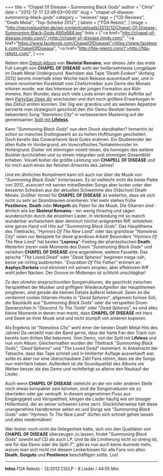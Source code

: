 +++
title = "Chapel Of Disease - Summoning Black Gods"
author = "Chris"
date = "2012-12-17 22:49:03+00:00"
slug = "chapel-of-disease-summoning-black-gods"
category = "reviews"
tags = ["CD-Reviews", "Death Metal", "Top-Scheibe 2012", ]
labels = ["FDA Rekotz", ]
image = "http://necroslaughter.de/wp-content/uploads/2012/12/Chapel-Of-Disease-Summoning-Black-Gods-690x684.jpg"
links = ["<a href=\"http://chapel-of-disease.jimdo.com/\">http://chapel-of-disease.jimdo.com/</a>", "<a href=\"https://www.facebook.com/ChapelOfDisease\">https://www.facebook.com/ChapelOfDisease</a>", "<a href=\"http://fda-rekotz.com/\">http://fda-rekotz.com/</a>", ]
+++



Neben dem <a href="http://necroslaughter.de/2012/11/skeletal-remains-beyond-the-flesh/" title="Skeletal Remains – Beyond The Flesh">Debüt-Album</a> von **Skeletal Remains**, war dieses Jahr das erste Full-Length von **CHAPEL OF DISEASE** wohl der heißersehnteste Longplayer im Death Metal Underground. Nachdem das Tape "_Death Evoken_" (Anfang 2012) bereits innerhalb einer Woche nach Release ausverkauft war, und in einem renomierten Kioskblatt vom Chefschreiber zum Demo des Monats erkoren wurde, war das Interesse an der jungen Formation aus Köln immens. Kein Wunder, dass sich viele Leute einen der ersten Auftritte auf dem <a href="http://necroslaughter.de/2012/08/party-san-open-air-2012-2/" title="Party San Open Air 2012">PartySan Open Air</a> anschauten und dort noch größere Erwartungen in das Debüt ernten konnten. Der Gig war grandios und als weiteren Appetizer servierte man strategisch geschickt den (für Demo-Besitzer bereits bekannten) Song "_Nameless City_" in verbessertem Mastering auf der gemeinsamen <a href="http://necroslaughter.de/2012/08/lifeless-chapel-of-disease-chapel-of-a-lifeless-cult/" title="Lifeless – Chapel Of Disease – Chapel Of A Lifeless Cult">Split mit **Lifeless**</a>.

Kann "_Summoning Black Gods_" nun dem Druck standhalten? Immerhin ist schon so manches Erstlingswerk an zu hohen Hoffnungen gescheitert. Doch bereits das Coverartwork lässt Gutes erahnen. Ein Studierender der alten Kulte im Vordergrund, ein lovecraftsches Tentakelmonster im Hintergrund. Düster mit stimmigen violett-tönen, die homogen das weitere Booklet durchziehen und zu einem integralen und stimmigen Gesamtbild erheben. Visuell bisher die größte Leistung von **CHAPELL OF DISEASE** und für mich auch eines der feinsten Artworks des Jahres!

Und ein ähnliches Kompliment kann ich auch nur über die Musik von "_Summoning Black Gods_" hinterlassen. Es ist vielleicht nicht die beste Platte von 2012, avanciert mit seinen mitreißenden Songs aber locker unter den besseren Scheiben aus der aktuellen Schwemme des Oldschool Death Metals.
Größter Vorteil für **CHAPEL OF DISEASE** ist weiterhin, dass sie sich nicht zu sehr an Skandinavien orientieren. Viel mehr stehen frühe **Pestilence**, **Death** oder **Morgoth** als Paten für die Musik. Die Gitarren sind - ähnlich wie bei **Skeletal Remains** - ein wenig thrashig und sägen wunderschön durch die einzelnen Lieder. In Verbindung mit so manch wunderbar archaischem aber dennoch höchst-prägnanten Riff, entstehen eine ganze Hand voll Hits auf "_Summoning Black Gods_". Das Hauptthema des Titeltracks, "_Hymnes Of The New Land_" oder das grandiose "_Nameless City_" seien nur Beispiele für diese grandiose Arbeit! Besonders "_Hymnes Of The New Land_" hat bestes "**Leprosy**"-Feeling der phantastischen **Death**.
Weiterhin zieren viele Momente des Doom "_Summoning Black Gods_" und verleihen **CHAPEL OF DISEASE** eine angenehme, weitere Fassette. Das epische "_The Loved Dead_" oder "_Dead Spheres_" beginnen mega-zäh, bevor sie richtig ausbrechen. "_Evocation Of The Father_" erinnert an **Asphyx**/**Derketa** und eliminiert mit seinem simplen, aber effektivem Riff wohl jeden Nacken. Der Groove im Midtempo ist schlicht unschlagbar!

Zu den ohnehin anspruchsvollen Songstrukturen, die geschickt zwischen Verspieltheit der Musiker und griffigem Wiederaufgreifen der Hauptthemen jonglieren, sind gerade die kleinen Details äußerst liebevoll. Seien es die verdammt coolen Gitarren-Hooks in "_Dead Spheres_", allgemein furiose Soli, die Bassläufe aus "_Summoning Black Gods_" oder die verspielten Drum-Sperenzchen in "_Descend To The Tomb_" oder "_Dead Spheres_", es sind alles kleine Momente in denen man merkt, dass **CHAPEL OF DISEASE** mit Herz und Seele an ihrer Musik sind und nicht stumpft von anderen kopieren.

Als Ergebnis ist "_Nameless City_" wohl einer der besten Death Metal Hits des Jahres! Da verzeiht man der Band gerne, dass der harte Fan den Track nun bereits zum dritten Mal bekommt. Vom Demo, von der Split mit **Lifeless** und nun vom Album. Gleichermaßen wurden der Titeltrack "_Summoning Black Gods_", "_Dead Spheres_" und "_The Loved Dead_" reanimiert. In Anbetracht der Tatsache, dass das Tape schnell und in limitierter Auflage ausverkauft war, sollte es aber nur eine überschaubare Zahl Fans stören, dass sie die Songs nun mehrfach haben. Außerdem ist die Soundqualität des Albums um Welten besser als das Demo und rechtfertigt so alleine den Neukauf der Lieder.

Auch wenn **CHAPEL OF DISEASE** vielleicht an der ein oder anderen Stelle noch etwas kompakter sein könnten, sind die Songstrukturen nie zu überladen oder gar verkopft. In diesem angenehmen Fluss aus Eingängigkeit und Verspieltheit, klingen die Lieder häufig wie ein bissiger Höllenhund, der an seiner schweren Leine zerrt. Glücklicherweise hält diese unangenehme Handbremse selten an und Songs wie "_Summoning Black Gods_" oder "_Hymnes To The New Land_" dürfen sich schnell gehen lassen und alles niedermähen!

Wer bisher noch nicht die Gelegenheit hatte, sich von den Qualitäten von **CHAPEL OF DISEASE** überzeugen zu lassen, findet "_Summoning Black Gods_" sowohl auf CD als auch LP. Und da die Limitierung nicht so streng ist, wie für das Demo oder die Split-7", gibt es nun auch keine Ausrede mehr, warum man sich nicht mit diesem Leckerbissen für alle Fans von alten **Death**, **Gorguts** und **Pestilence** beschäftigen sollte. Los!



---
**Infos**
FDA Rekotz - 12/2012
CD/LP - 8 Lieder / 44:55 Min.
